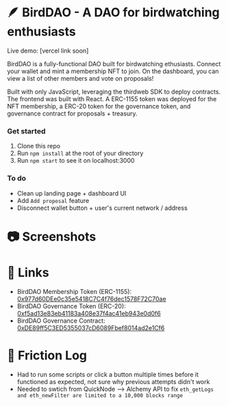 # 🪶 BirdDAO - A DAO for birdwatching enthusiasts
Live demo: [vercel link soon]

BirdDAO is a fully-functional DAO built for birdwatching ethusiasts. Connect your wallet and mint a membership NFT to join. On the dashboard, you can view a list of other members and vote on proposals!

Built with only JavaScript, leveraging the thirdweb SDK to deploy contracts. The frontend was built with React. A ERC-1155 token was deployed for the NFT membership, a ERC-20 token for the governance token, and governance contract for proposals + treasury.

### Get started
1. Clone this repo
2. Run `npm install` at the root of your directory
3. Run `npm start` to see it on localhost:3000

### To do
- Clean up landing page + dashboard UI
- Add `Add proposal` feature
- Disconnect wallet button + user's current network / address

# 📷 Screenshots

# 🔗 Links
- BirdDAO Membership Token (ERC-1155): [0x977d60DEe0c35e5418C7C4f76dec1578F72C70ae](https://goerli.etherscan.io/token/0x977d60DEe0c35e5418C7C4f76dec1578F72C70ae)
- BirdDAO Governance Token (ERC-20): [0xf5ad13e83eb41183a408e37f4ac41eb943e0d0f6](https://goerli.etherscan.io/token/0xf5ad13e83eb41183a408e37f4ac41eb943e0d0f6)
- BirdDAO Governance Contract: [0xDE89ff5C3ED5355037cD6089Fbef8014ad2e1Cf6](https://goerli.etherscan.io/address/0xDE89ff5C3ED5355037cD6089Fbef8014ad2e1Cf6)

# 🚧 Friction Log
- Had to run some scripts or click a button multiple times before it functioned as expected, not sure why previous attempts didn't work
- Needed to swtich from QuickNode --> Alchemy API to fix `eth_getLogs and eth_newFilter are limited to a 10,000 blocks range`